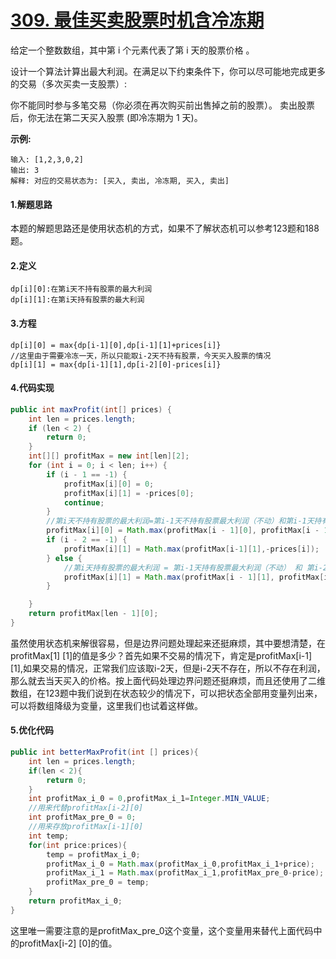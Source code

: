 # [309. 最佳买卖股票时机含冷冻期](https://leetcode-cn.com/problems/best-time-to-buy-and-sell-stock-with-cooldown/)

给定一个整数数组，其中第 i 个元素代表了第 i 天的股票价格 。

设计一个算法计算出最大利润。在满足以下约束条件下，你可以尽可能地完成更多的交易（多次买卖一支股票）:

你不能同时参与多笔交易（你必须在再次购买前出售掉之前的股票）。
卖出股票后，你无法在第二天买入股票 (即冷冻期为 1 天)。

**示例:**

```
输入: [1,2,3,0,2]
输出: 3 
解释: 对应的交易状态为: [买入, 卖出, 冷冻期, 买入, 卖出]
```

#### 1.解题思路

本题的解题思路还是使用状态机的方式，如果不了解状态机可以参考123题和188题。

#### 2.定义

```
dp[i][0]:在第i天不持有股票的最大利润
dp[i][1]:在第i天持有股票的最大利润
```

#### 3.方程

```
dp[i][0] = max{dp[i-1][0],dp[i-1][1]+prices[i]}
//这里由于需要冷冻一天，所以只能取i-2天不持有股票，今天买入股票的情况
dp[i][1] = max{dp[i-1][1],dp[i-2][0]-prices[i]}
```

#### 4.代码实现

```java
public int maxProfit(int[] prices) {
    int len = prices.length;
    if (len < 2) {
        return 0;
    }
    int[][] profitMax = new int[len][2];
    for (int i = 0; i < len; i++) {
        if (i - 1 == -1) {
            profitMax[i][0] = 0;
            profitMax[i][1] = -prices[0];
            continue;
        }
        //第i天不持有股票的最大利润=第i-1天不持有股票最大利润（不动）和第i-1天持有股票的最大利润，但是第i天卖出  的最大值
        profitMax[i][0] = Math.max(profitMax[i - 1][0], profitMax[i - 1][1] + prices[i]);
        if (i - 2 == -1) {
            profitMax[i][1] = Math.max(profitMax[i-1][1],-prices[i]);
        } else {
            //第i天持有股票的最大利润 = 第i-1天持有股票最大利润（不动） 和 第i-2天不持有股票的最大利润，但是今天买入 的最大值
            profitMax[i][1] = Math.max(profitMax[i - 1][1], profitMax[i - 2][0] - prices[i]);
        }

    }
    return profitMax[len - 1][0];
}
```

虽然使用状态机来解很容易，但是边界问题处理起来还挺麻烦，其中要想清楚，在profitMax[1] [1]的值是多少？首先如果不交易的情况下，肯定是profitMax[i-1] [1],如果交易的情况，正常我们应该取i-2天，但是i-2天不存在，所以不存在利润，那么就去当天买入的价格。按上面代码处理边界问题还挺麻烦，而且还使用了二维数组，在123题中我们说到在状态较少的情况下，可以把状态全部用变量列出来，可以将数组降级为变量，这里我们也试着这样做。

#### 5.优化代码

```java
public int betterMaxProfit(int [] prices){
    int len = prices.length;
    if(len < 2){
        return 0;
    }
    int profitMax_i_0 = 0,profitMax_i_1=Integer.MIN_VALUE;
    //用来代替profitMax[i-2][0]
    int profitMax_pre_0 = 0;
    //用来存放profitMax[i-1][0]
    int temp;
    for(int price:prices){
        temp = profitMax_i_0;
        profitMax_i_0 = Math.max(profitMax_i_0,profitMax_i_1+price);
        profitMax_i_1 = Math.max(profitMax_i_1,profitMax_pre_0-price);
        profitMax_pre_0 = temp;
    }
    return profitMax_i_0;
}
```

这里唯一需要注意的是profitMax_pre_0这个变量，这个变量用来替代上面代码中的profitMax[i-2] [0]的值。